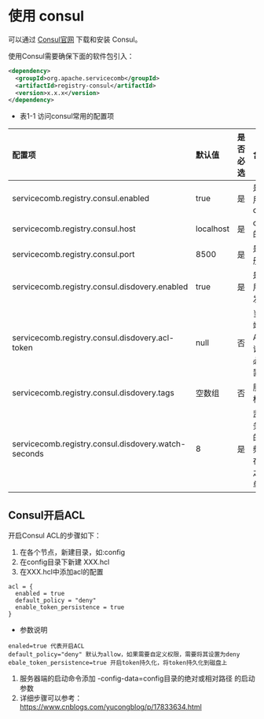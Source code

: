# 使用 consul

可以通过 [Consul官网](https://developer.hashicorp.com/consul/install?product_intent=consul) 下载和安装 Consul。

使用Consul需要确保下面的软件包引入：

```xml
<dependency>
  <groupId>org.apache.servicecomb</groupId>
  <artifactId>registry-consul</artifactId>
  <version>x.x.x</version>
</dependency>
```

* 表1-1 访问consul常用的配置项

| 配置项                                             | 默认值         | 是否必选 | 含义                            |
|:--------------------------------------------------|:---------------|:-----|:-----------------------------------|
| servicecomb.registry.consul.enabled               | true           | 是    | 是否启用consul                    |
| servicecomb.registry.consul.host                  | localhost      | 是    | consul的ip                        |
| servicecomb.registry.consul.port                  | 8500           | 是    | 是否注册契约
| servicecomb.registry.consul.disdovery.enabled     | true           | 是    | 是否启用服务发现                    |
| servicecomb.registry.consul.disdovery.acl-token   | null           | 否    | 当服务端启用ACL认证后,必须设置该值   |
| servicecomb.registry.consul.disdovery.tags        | 空数组          | 否    | 服务的标签                         |
| servicecomb.registry.consul.disdovery.watch-seconds | 8            | 是    | 监听服务变化的时间频率,在1-9之间,单位秒 |

## Consul开启ACL
开启Consul ACL的步骤如下：

1. 在各个节点，新建目录，如:config
1. 在config目录下新建 XXX.hcl
1. 在XXX.hcl中添加acl的配置
```
acl = {
  enabled = true
  default_policy = "deny"
  enable_token_persistence = true
}
```
* 参数说明
```
enaled=true 代表开启ACL
default_policy="deny" 默认为allow，如果需要自定义权限，需要将其设置为deny
ebale_token_persistence=true 开启token持久化，将token持久化到磁盘上
```
1. 服务器端的启动命令添加 -config-data=config目录的绝对或相对路径 的启动参数
1. 详细步骤可以参考：https://www.cnblogs.com/yucongblog/p/17833634.html
